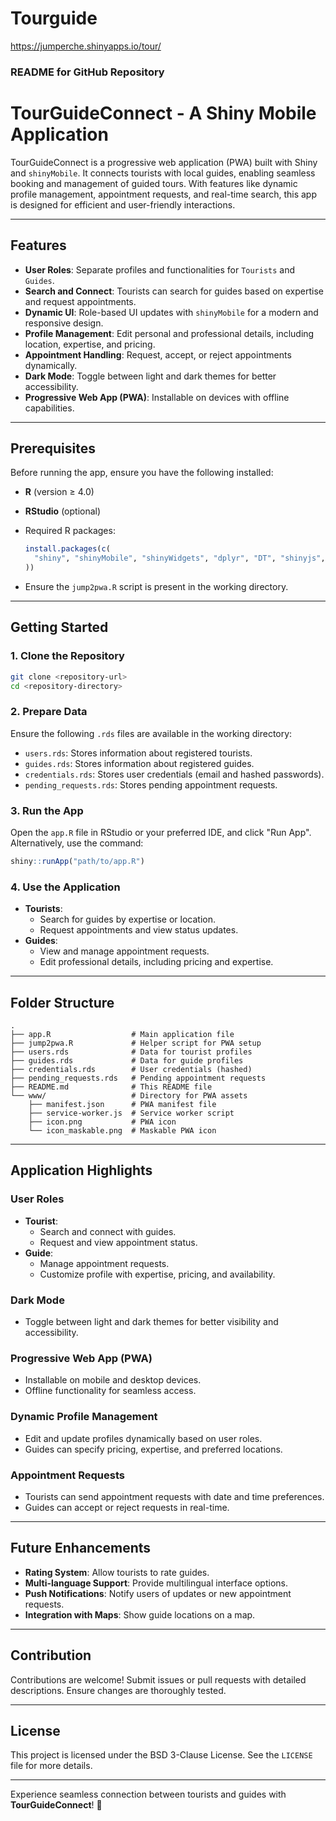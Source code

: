# Tourguide

 https://jumperche.shinyapps.io/tour/


 ### README for GitHub Repository

# TourGuideConnect - A Shiny Mobile Application

TourGuideConnect is a progressive web application (PWA) built with Shiny and `shinyMobile`. It connects tourists with local guides, enabling seamless booking and management of guided tours. With features like dynamic profile management, appointment requests, and real-time search, this app is designed for efficient and user-friendly interactions.

---

## Features

- **User Roles**: Separate profiles and functionalities for `Tourists` and `Guides`.
- **Search and Connect**: Tourists can search for guides based on expertise and request appointments.
- **Dynamic UI**: Role-based UI updates with `shinyMobile` for a modern and responsive design.
- **Profile Management**: Edit personal and professional details, including location, expertise, and pricing.
- **Appointment Handling**: Request, accept, or reject appointments dynamically.
- **Dark Mode**: Toggle between light and dark themes for better accessibility.
- **Progressive Web App (PWA)**: Installable on devices with offline capabilities.

---

## Prerequisites

Before running the app, ensure you have the following installed:

- **R** (version ≥ 4.0)
- **RStudio** (optional)
- Required R packages:
  ```r
  install.packages(c(
    "shiny", "shinyMobile", "shinyWidgets", "dplyr", "DT", "shinyjs", "digest"
  ))
  ```

- Ensure the `jump2pwa.R` script is present in the working directory.

---

## Getting Started

### 1. **Clone the Repository**
```bash
git clone <repository-url>
cd <repository-directory>
```

### 2. **Prepare Data**
Ensure the following `.rds` files are available in the working directory:

- `users.rds`: Stores information about registered tourists.
- `guides.rds`: Stores information about registered guides.
- `credentials.rds`: Stores user credentials (email and hashed passwords).
- `pending_requests.rds`: Stores pending appointment requests.

### 3. **Run the App**
Open the `app.R` file in RStudio or your preferred IDE, and click "Run App". Alternatively, use the command:
```r
shiny::runApp("path/to/app.R")
```

### 4. **Use the Application**
- **Tourists**:
  - Search for guides by expertise or location.
  - Request appointments and view status updates.
- **Guides**:
  - View and manage appointment requests.
  - Edit professional details, including pricing and expertise.

---

## Folder Structure

```plaintext
.
├── app.R                  # Main application file
├── jump2pwa.R             # Helper script for PWA setup
├── users.rds              # Data for tourist profiles
├── guides.rds             # Data for guide profiles
├── credentials.rds        # User credentials (hashed)
├── pending_requests.rds   # Pending appointment requests
├── README.md              # This README file
└── www/                   # Directory for PWA assets
    ├── manifest.json      # PWA manifest file
    ├── service-worker.js  # Service worker script
    ├── icon.png           # PWA icon
    └── icon_maskable.png  # Maskable PWA icon
```

---

## Application Highlights

### **User Roles**
- **Tourist**:
  - Search and connect with guides.
  - Request and view appointment status.
- **Guide**:
  - Manage appointment requests.
  - Customize profile with expertise, pricing, and availability.

### **Dark Mode**
- Toggle between light and dark themes for better visibility and accessibility.

### **Progressive Web App (PWA)**
- Installable on mobile and desktop devices.
- Offline functionality for seamless access.

### **Dynamic Profile Management**
- Edit and update profiles dynamically based on user roles.
- Guides can specify pricing, expertise, and preferred locations.

### **Appointment Requests**
- Tourists can send appointment requests with date and time preferences.
- Guides can accept or reject requests in real-time.

---

## Future Enhancements

- **Rating System**: Allow tourists to rate guides.
- **Multi-language Support**: Provide multilingual interface options.
- **Push Notifications**: Notify users of updates or new appointment requests.
- **Integration with Maps**: Show guide locations on a map.

---

## Contribution

Contributions are welcome! Submit issues or pull requests with detailed descriptions. Ensure changes are thoroughly tested.

---

## License

This project is licensed under the BSD 3-Clause License. See the `LICENSE` file for more details.

---

Experience seamless connection between tourists and guides with **TourGuideConnect**! 🚀
